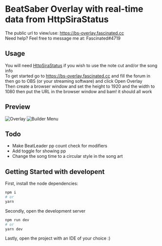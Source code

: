 # BeatSaber Overlay with real-time data from HttpSiraStatus

The public url to view/use: <https://bs-overlay.fascinated.cc></br>
Need help? Feel free to message me at: Fascinated#4719

## Usage

You will need [HttpSiraStatus](https://github.com/denpadokei/HttpSiraStatus) if you wish to use the note cut and/or the song info</br>
To get started go to <https://bs-overlay.fascinated.cc> and fill the forum in then go to OBS (or your streaming software) and click Open Overlay</br>
Then create a browser window and set the height to 1920 and the width to 1080 then put the URL in the browser window and bam! it should all work

## Preview

![Overlay](https://cdn.fascinated.cc/bAmrOfUvLv.png?raw=true)
![Builder Menu](https://cdn.fascinated.cc/QwGTQLhJsq.png?raw=true)

## Todo

- Make BeatLeader pp count check for modifiers
- Add toggle for showing pp
- Change the song time to a circular style in the song art

## Getting Started with developent

First, install the node dependencies:

```bash
npm i
# or
yarn
```

Secondly, open the development server

```bash
npm run dev
# or
yarn dev
```

Lastly, open the project with an IDE of your choice :)
